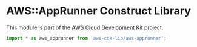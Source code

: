 # AWS::AppRunner Construct Library


This module is part of the [AWS Cloud Development Kit](https://github.com/aws/aws-cdk) project.

```ts nofixture
import * as aws_apprunner from 'aws-cdk-lib/aws-apprunner';
```
